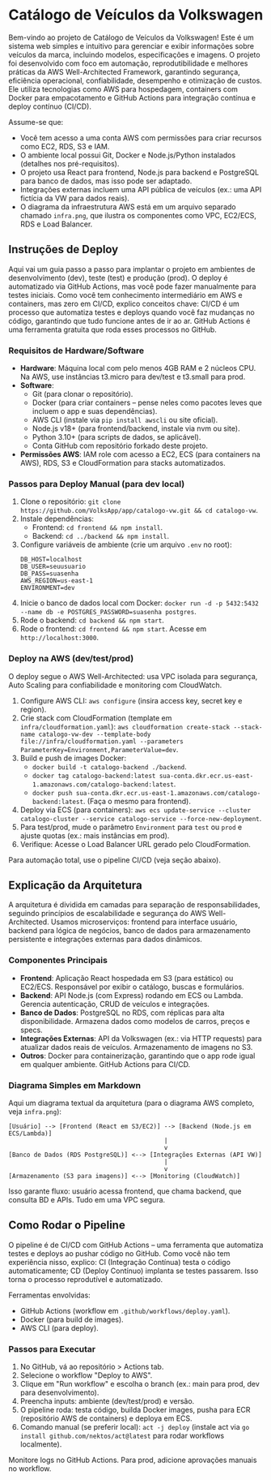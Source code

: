 # Catálogo de Veículos da Volkswagen

Bem-vindo ao projeto de Catálogo de Veículos da Volkswagen! Este é um sistema web simples e intuitivo para gerenciar e exibir informações sobre veículos da marca, incluindo modelos, especificações e imagens. O projeto foi desenvolvido com foco em automação, reprodutibilidade e melhores práticas da AWS Well-Architected Framework, garantindo segurança, eficiência operacional, confiabilidade, desempenho e otimização de custos. Ele utiliza tecnologias como AWS para hospedagem, containers com Docker para empacotamento e GitHub Actions para integração contínua e deploy contínuo (CI/CD).

Assume-se que:
- Você tem acesso a uma conta AWS com permissões para criar recursos como EC2, RDS, S3 e IAM.
- O ambiente local possui Git, Docker e Node.js/Python instalados (detalhes nos pré-requisitos).
- O projeto usa React para frontend, Node.js para backend e PostgreSQL para banco de dados, mas isso pode ser adaptado.
- Integrações externas incluem uma API pública de veículos (ex.: uma API fictícia da VW para dados reais).
- O diagrama da infraestrutura AWS está em um arquivo separado chamado `infra.png`, que ilustra os componentes como VPC, EC2/ECS, RDS e Load Balancer.

## Instruções de Deploy

Aqui vai um guia passo a passo para implantar o projeto em ambientes de desenvolvimento (dev), teste (test) e produção (prod). O deploy é automatizado via GitHub Actions, mas você pode fazer manualmente para testes iniciais. Como você tem conhecimento intermediário em AWS e containers, mas zero em CI/CD, explico conceitos chave: CI/CD é um processo que automatiza testes e deploys quando você faz mudanças no código, garantindo que tudo funcione antes de ir ao ar. GitHub Actions é uma ferramenta gratuita que roda esses processos no GitHub.

### Requisitos de Hardware/Software
- **Hardware**: Máquina local com pelo menos 4GB RAM e 2 núcleos CPU. Na AWS, use instâncias t3.micro para dev/test e t3.small para prod.
- **Software**:
  - Git (para clonar o repositório).
  - Docker (para criar containers – pense neles como pacotes leves que incluem o app e suas dependências).
  - AWS CLI (instale via `pip install awscli` ou site oficial).
  - Node.js v18+ (para frontend/backend, instale via nvm ou site).
  - Python 3.10+ (para scripts de dados, se aplicável).
  - Conta GitHub com repositório forkado deste projeto.
- **Permissões AWS**: IAM role com acesso a EC2, ECS (para containers na AWS), RDS, S3 e CloudFormation para stacks automatizados.

### Passos para Deploy Manual (para dev local)
1. Clone o repositório: `git clone https://github.com/VolksApp/app/catalogo-vw.git && cd catalogo-vw`.
2. Instale dependências:
   - Frontend: `cd frontend && npm install`.
   - Backend: `cd ../backend && npm install`.
3. Configure variáveis de ambiente (crie um arquivo `.env` no root):
   ```
   DB_HOST=localhost
   DB_USER=seuusuario
   DB_PASS=suasenha
   AWS_REGION=us-east-1
   ENVIRONMENT=dev
   ```
4. Inicie o banco de dados local com Docker: `docker run -d -p 5432:5432 --name db -e POSTGRES_PASSWORD=suasenha postgres`.
5. Rode o backend: `cd backend && npm start`.
6. Rode o frontend: `cd frontend && npm start`. Acesse em `http://localhost:3000`.

### Deploy na AWS (dev/test/prod)
O deploy segue o AWS Well-Architected: usa VPC isolada para segurança, Auto Scaling para confiabilidade e monitoring com CloudWatch.
1. Configure AWS CLI: `aws configure` (insira access key, secret key e region).
2. Crie stack com CloudFormation (template em `infra/cloudformation.yaml`): `aws cloudformation create-stack --stack-name catalogo-vw-dev --template-body file://infra/cloudformation.yaml --parameters ParameterKey=Environment,ParameterValue=dev`.
3. Build e push de images Docker:
   - `docker build -t catalogo-backend ./backend`.
   - `docker tag catalogo-backend:latest sua-conta.dkr.ecr.us-east-1.amazonaws.com/catalogo-backend:latest`.
   - `docker push sua-conta.dkr.ecr.us-east-1.amazonaws.com/catalogo-backend:latest`.
   (Faça o mesmo para frontend).
4. Deploy via ECS (para containers): `aws ecs update-service --cluster catalogo-cluster --service catalogo-service --force-new-deployment`.
5. Para test/prod, mude o parâmetro `Environment` para `test` ou `prod` e ajuste quotas (ex.: mais instâncias em prod).
6. Verifique: Acesse o Load Balancer URL gerado pelo CloudFormation.

Para automação total, use o pipeline CI/CD (veja seção abaixo).

## Explicação da Arquitetura

A arquitetura é dividida em camadas para separação de responsabilidades, seguindo princípios de escalabilidade e segurança do AWS Well-Architected. Usamos microserviços: frontend para interface usuário, backend para lógica de negócios, banco de dados para armazenamento persistente e integrações externas para dados dinâmicos.

### Componentes Principais
- **Frontend**: Aplicação React hospedada em S3 (para estático) ou EC2/ECS. Responsável por exibir o catálogo, buscas e formulários.
- **Backend**: API Node.js (com Express) rodando em ECS ou Lambda. Gerencia autenticação, CRUD de veículos e integrações.
- **Banco de Dados**: PostgreSQL no RDS, com réplicas para alta disponibilidade. Armazena dados como modelos de carros, preços e specs.
- **Integrações Externas**: API da Volkswagen (ex.: via HTTP requests) para atualizar dados reais de veículos. Armazenamento de imagens no S3.
- **Outros**: Docker para containerização, garantindo que o app rode igual em qualquer ambiente. GitHub Actions para CI/CD.

### Diagrama Simples em Markdown
Aqui um diagrama textual da arquitetura (para o diagrama AWS completo, veja `infra.png`):

```
[Usuário] --> [Frontend (React em S3/EC2)] --> [Backend (Node.js em ECS/Lambda)]
                                           |
                                           v
[Banco de Dados (RDS PostgreSQL)] <--> [Integrações Externas (API VW)]
                                           |
                                           v
[Armazenamento (S3 para imagens)] <--> [Monitoring (CloudWatch)]
```

Isso garante fluxo: usuário acessa frontend, que chama backend, que consulta BD e APIs. Tudo em uma VPC segura.

## Como Rodar o Pipeline

O pipeline é de CI/CD com GitHub Actions – uma ferramenta que automatiza testes e deploys ao pushar código no GitHub. Como você não tem experiência nisso, explico: CI (Integração Contínua) testa o código automaticamente; CD (Deploy Contínuo) implanta se testes passarem. Isso torna o processo reprodutível e automatizado.

Ferramentas envolvidas:
- GitHub Actions (workflow em `.github/workflows/deploy.yaml`).
- Docker (para build de images).
- AWS CLI (para deploy).

### Passos para Executar
1. No GitHub, vá ao repositório > Actions tab.
2. Selecione o workflow "Deploy to AWS".
3. Clique em "Run workflow" e escolha o branch (ex.: main para prod, dev para desenvolvimento).
4. Preencha inputs: ambiente (dev/test/prod) e versão.
5. O pipeline roda: testa código, builda Docker images, pusha para ECR (repositório AWS de containers) e deploya em ECS.
6. Comando manual (se preferir local): `act -j deploy` (instale act via `go install github.com/nektos/act@latest` para rodar workflows localmente).

Monitore logs no GitHub Actions. Para prod, adicione aprovações manuais no workflow.
